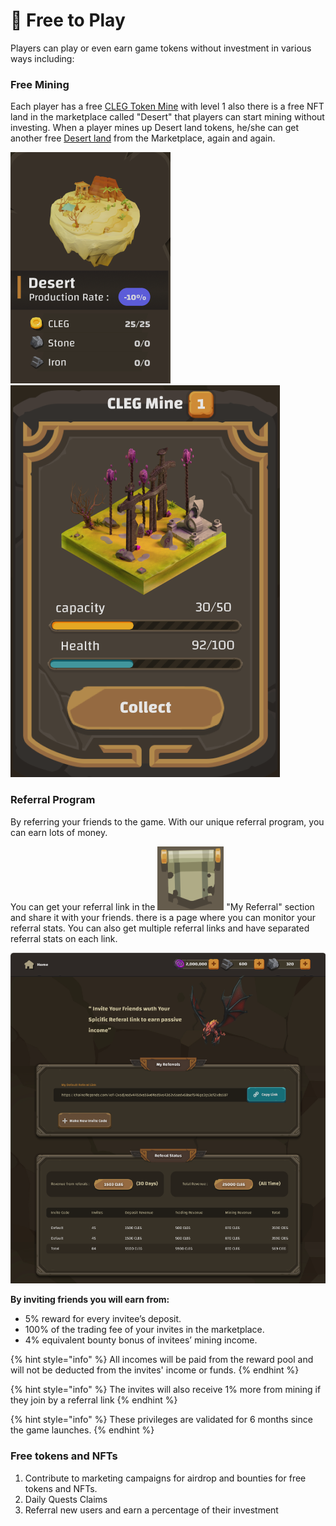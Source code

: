# 🤑 Free to Play

Players can play or even earn game tokens without investment in various ways including:

### Free Mining

Each player has a free [CLEG Token Mine](guides/buildings.md#cleg-token-mine) with level 1 also there is a free NFT land in the marketplace called "Desert" that players can start mining without investing. When a player mines up Desert land tokens, he/she can get another free [Desert land](guides/lands.md) from the Marketplace, again and again.

<img src=".gitbook/assets/image (5).png" alt="" data-size="original"> ![](<.gitbook/assets/image (2).png>)

### Referral Program

By referring your friends to the game. With our unique referral program, you can earn lots of money.

You can get your referral link in the <img src=".gitbook/assets/image (4).png" alt="" data-size="line"> "My Referral" section and share it with your friends. there is a page where you can monitor your referral stats. You can also get multiple referral links and have separated referral stats on each link.&#x20;

![My Referrals Page](<.gitbook/assets/image (3).png>)

**By inviting friends you will earn from:**

* 5% reward for every invitee’s deposit.
* 100% of the trading fee of your invites in the marketplace.
* 4% equivalent bounty bonus of invitees’ mining income.

{% hint style="info" %}
All incomes will be paid from the reward pool and will not be deducted from the invites' income or funds.
{% endhint %}

{% hint style="info" %}
The invites will also receive 1% more from mining if they join by a referral link
{% endhint %}

{% hint style="info" %}
These privileges are validated for 6 months since the game launches.
{% endhint %}

### Free tokens and NFTs

1. Contribute to marketing campaigns for airdrop and bounties for free tokens and NFTs.
2. Daily Quests Claims
3. Referral new users and earn a percentage of their investment
